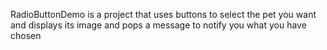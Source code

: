 RadioButtonDemo is a project that uses buttons to select the pet you want and displays its image and pops a message to notify you what you have chosen
